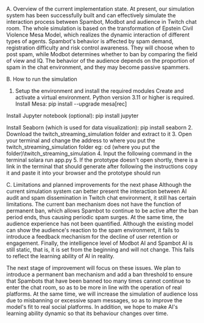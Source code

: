 A. Overview of the current implementation state.
At present, our simulation system has been successfully built and can effectively simulate the interaction process between Spambot, Modbot and audience in Twitch chat room. The whole simulation is based on the transformation of Epstein Civil Violence Mesa Model, which realizes the dynamic interaction of different types of agents. Spambot's behavior is affected by spam demand, registration difficulty and risk control awareness. They will choose when to post spam, while Modbot determines whether to ban by comparing the field of view and IQ. The behavior of the audience depends on the proportion of spam in the chat environment, and they may become passive spammers.


B. How to run the simulation
1. Setup the environment and install the required modules
Create and activate a virtual environment. Python version 3.11 or higher is required.
Install Mesa:
pip install --upgrade mesa[rec] 


Install Jupyter notebook (optional):
pip install jupyter


Install Seaborn (which is used for data visualization):
pip install seaborn
2. Download the twitch_streaming_simulation folder and extract to it
3. Open your terminal and change the address to where you put the twitch_streaming_simulation folder
eg:        cd (where you put the folder)\twitch_streaming_simulation
4. Input the following command in the terminal
solara run app.py
5. If the prototype doesn't open shortly, there is a link in the terminal that should generate after following the instructions copy it and paste it into your browser and the prototype should run 


C. Limitations and planned improvements for the next phase
Although the current simulation system can better present the interaction between AI audit and spam dissemination in Twitch chat environment, it still has certain limitations. The current ban mechanism does not have the function of permanent ban, which allows Spambot to continue to be active after the ban period ends, thus causing periodic spam surges. At the same time, the audience experience has not been quantified. Although the existing model can show the audience's reaction to the spam environment, it fails to introduce a feedback mechanism for the decline of user retention or engagement. Finally, the intelligence level of Modbot AI and Spambot AI is still static, that is, it is set from the beginning and will not change. This fails to reflect the learning ability of AI in reality.


The next stage of improvement will focus on these issues. We plan to introduce a permanent ban mechanism and add a ban threshold to ensure that Spambots that have been banned too many times cannot continue to enter the chat room, so as to be more in line with the operation of real platforms. At the same time, we will increase the simulation of audience loss due to misbanning or excessive spam messages, so as to improve the model's fit to real social platforms. In addition, we hope to make AI's learning ability dynamic so that its behaviour changes over time.
